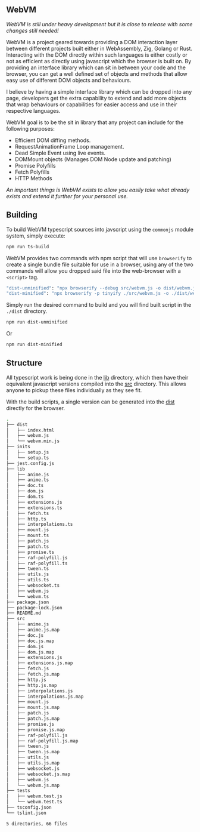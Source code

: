 WebVM 
-------

*WebVM is still under heavy development but it is close to release with some changes still needed!*

WebVM is a project geared towards providing a DOM interaction layer between different 
projects built either in WebAssembly, Zig, Golang or Rust. 
Interacting with the DOM directly within such languages is either costly or not as efficient as directly using javascript
which the browser is built on. By providing an interface library which can sit in between your code and the browser, you can
get a well defined set of objects and methods that allow easy use of different DOM objects and behaviours.

I believe by having a simple interface library which can be dropped into any page, developers get the extra capability
to extend and add more objects that wrap behaviours or capabilities for easier access and use in their respective languages. 

WebVM goal is to be the sit in library that any project can include for the following purposes:

- Efficient DOM diffing methods.
- RequestAnimationFrame Loop management.
- Dead Simple Event using live events.
- DOMMount objects (Manages DOM Node update and patching) 
- Promise Polyfills
- Fetch Polyfills
- HTTP Methods

*An important things is WebVM exists to allow you easily take what already exists and extend it further 
for your personal use.*

## Building

To build WebVM typescript sources into javscript using the `commonjs` module system, simply
execute:

```bash
npm run ts-build
```

WebVM provides two commands with npm script that will use `browserify` to create a single bundle file suitable for use
in a browser, using any of the two commands will allow you dropped said file into the web-browser with a `<script>` tag.

```bash
"dist-unminified": "npx browserify --debug src/webvm.js -o dist/webvm.js",
"dist-minified": "npx browserify -p tinyify ./src/webvm.js -o ./dist/webvm.min.js",
```

Simply run the desired command to build and you will find built script in the `./dist` directory.

```bash
npm run dist-unminified
```

Or

```bash
npm run dist-minified
```

## Structure

All typescript work is being done in the [lib](./lib) directory, which then have their equivalent javascript versions
compiled into the [src](./src) directory. This allows anyone to pickup these files individually as they see fit. 

With the build scripts, a single version can be generated into the [dist](./dist) directly for the browser.

```bash
.
├── dist
│   ├── index.html
│   ├── webvm.js
│   └── webvm.min.js
├── inits
│   ├── setup.js
│   └── setup.ts
├── jest.config.js
├── lib
│   ├── anime.js
│   ├── anime.ts
│   ├── doc.ts
│   ├── dom.js
│   ├── dom.ts
│   ├── extensions.js
│   ├── extensions.ts
│   ├── fetch.ts
│   ├── http.ts
│   ├── interpolations.ts
│   ├── mount.js
│   ├── mount.ts
│   ├── patch.js
│   ├── patch.ts
│   ├── promise.ts
│   ├── raf-polyfill.js
│   ├── raf-polyfill.ts
│   ├── tween.ts
│   ├── utils.js
│   ├── utils.ts
│   ├── websocket.ts
│   ├── webvm.js
│   └── webvm.ts
├── package.json
├── package-lock.json
├── README.md
├── src
│   ├── anime.js
│   ├── anime.js.map
│   ├── doc.js
│   ├── doc.js.map
│   ├── dom.js
│   ├── dom.js.map
│   ├── extensions.js
│   ├── extensions.js.map
│   ├── fetch.js
│   ├── fetch.js.map
│   ├── http.js
│   ├── http.js.map
│   ├── interpolations.js
│   ├── interpolations.js.map
│   ├── mount.js
│   ├── mount.js.map
│   ├── patch.js
│   ├── patch.js.map
│   ├── promise.js
│   ├── promise.js.map
│   ├── raf-polyfill.js
│   ├── raf-polyfill.js.map
│   ├── tween.js
│   ├── tween.js.map
│   ├── utils.js
│   ├── utils.js.map
│   ├── websocket.js
│   ├── websocket.js.map
│   ├── webvm.js
│   └── webvm.js.map
├── tests
│   ├── webvm.test.js
│   └── webvm.test.ts
├── tsconfig.json
└── tslint.json

5 directories, 66 files
```